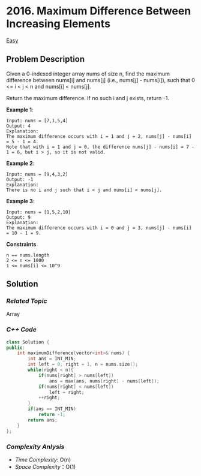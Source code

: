# 2016. Maximum Difference Between Increasing Elements
[Easy](https://leetcode.com/problems/maximum-difference-between-increasing-elements/description/)

## Problem Description

Given a 0-indexed integer array nums of size n, find the maximum difference between nums[i] and nums[j] (i.e., nums[j] - nums[i]), such that 0 <= i < j < n and nums[i] < nums[j].

Return the maximum difference. If no such i and j exists, return -1.

**Example 1**:
```
Input: nums = [7,1,5,4]
Output: 4
Explanation:
The maximum difference occurs with i = 1 and j = 2, nums[j] - nums[i] = 5 - 1 = 4.
Note that with i = 1 and j = 0, the difference nums[j] - nums[i] = 7 - 1 = 6, but i > j, so it is not valid.
```
**Example 2**:
```
Input: nums = [9,4,3,2]
Output: -1
Explanation:
There is no i and j such that i < j and nums[i] < nums[j].
```
**Example 3**:
```
Input: nums = [1,5,2,10]
Output: 9
Explanation:
The maximum difference occurs with i = 0 and j = 3, nums[j] - nums[i] = 10 - 1 = 9.
```

**Constraints**
```
n == nums.length
2 <= n <= 1000
1 <= nums[i] <= 10^9
```

## Solution

### _Related Topic_
   Array

### _C++ Code_
```cpp
class Solution {
public:
    int maximumDifference(vector<int>& nums) {
        int ans = INT_MIN;
        int left = 0, right = 1, n = nums.size();
        while(right < n){
            if(nums[right] > nums[left])
                ans = max(ans, nums[right] - nums[left]);
            if(nums[right] < nums[left])
                left = right;
            ++right;
        }
        if(ans == INT_MIN)
            return -1;
        return ans;
    }
};
```

### _Complexity Anlysis_
- _Time Complexity_: O(n)
- _Space Complexity_：O(1)
